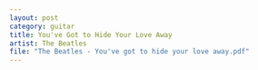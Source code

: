 ```yaml
---
layout: post
category: guitar
title: You've Got to Hide Your Love Away
artist: The Beatles
file: "The Beatles - You've got to hide your love away.pdf"
---
```

